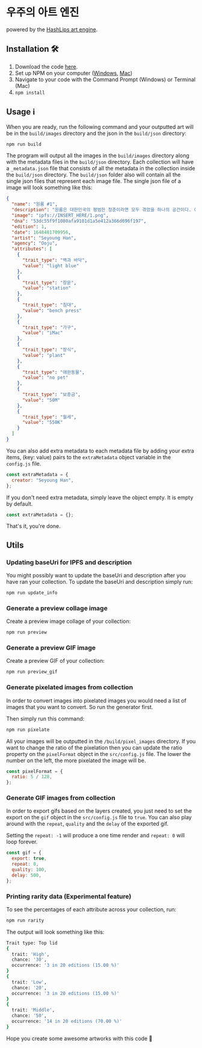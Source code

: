 # 우주의 아트 엔진
powered by the [HashLips art engine](https://github.com/HashLips/hashlips_art_engine).

## Installation 🛠️

1. Download the code [here](https://github.com/OojuTeam/art_engine_kr/archive/refs/heads/master.zip).
2. Set up NPM on your computer ([Windows](https://docs.google.com/document/d/1DaNbDBdz4x_NmwocYB3vM5VUrNogjNLYpM-9PCH3ohI/edit?usp=sharing), [Mac](https://docs.google.com/document/d/1oqBtrzHbR3X4fHzNdepf-njBKx0Uzc272FtF31L7n-8/edit?usp=sharing))
3. Navigate to your code with the Command Prompt (Windows) or Terminal (Mac)
4. `npm install`

## Usage ℹ️

When you are ready, run the following command and your outputted art will be in the `build/images` directory and the json in the `build/json` directory:

```sh
npm run build
```

The program will output all the images in the `build/images` directory along with the metadata files in the `build/json` directory. Each collection will have a `_metadata.json` file that consists of all the metadata in the collection inside the `build/json` directory. The `build/json` folder also will contain all the single json files that represent each image file. The single json file of a image will look something like this:

```json
{
  "name": "원룸 #1",
  "description": "원룸은 대한민국의 평범한 청춘이라면 모두 겪었을 하나의 공간이다. 이 안에서 펼쳐질 수많은 가능성을 이 컬렉션을 통해 만날 수 있다.",
  "image": "ipfs://INSERT_HERE/1.png",
  "dna": "53dc55f9f1080afa9101d1a5e412a366d696f197",
  "edition": 1,
  "date": 1648481709956,
  "artist": "Seyoung Han",
  "agency": "Ooju",
  "attributes": [
    {
      "trait_type": "벽과 바닥",
      "value": "light blue"
    },
    {
      "trait_type": "창문",
      "value": "station"
    },
    {
      "trait_type": "침대",
      "value": "bench press"
    },
    {
      "trait_type": "가구",
      "value": "iMac"
    },
    {
      "trait_type": "장식",
      "value": "plant"
    },
    {
      "trait_type": "애완동물",
      "value": "no pet"
    },
    {
      "trait_type": "보증금",
      "value": "50M"
    },
    {
      "trait_type": "월세",
      "value": "550K"
    }
  ]
}
```

You can also add extra metadata to each metadata file by adding your extra items, (key: value) pairs to the `extraMetadata` object variable in the `config.js` file.

```js
const extraMetadata = {
  creator: "Seyoung Han",
};
```

If you don't need extra metadata, simply leave the object empty. It is empty by default.

```js
const extraMetadata = {};
```

That's it, you're done.

## Utils

### Updating baseUri for IPFS and description

You might possibly want to update the baseUri and description after you have ran your collection. To update the baseUri and description simply run:

```sh
npm run update_info
```

### Generate a preview collage image

Create a preview image collage of your collection:

```sh
npm run preview
```

### Generate a preview GIF image

Create a preview GIF of your collection:

```sh
npm run preview_gif
```

### Generate pixelated images from collection

In order to convert images into pixelated images you would need a list of images that you want to convert. So run the generator first.

Then simply run this command:

```sh
npm run pixelate
```

All your images will be outputted in the `/build/pixel_images` directory.
If you want to change the ratio of the pixelation then you can update the ratio property on the `pixelFormat` object in the `src/config.js` file. The lower the number on the left, the more pixelated the image will be.

```js
const pixelFormat = {
  ratio: 5 / 128,
};
```

### Generate GIF images from collection

In order to export gifs based on the layers created, you just need to set the export on the `gif` object in the `src/config.js` file to `true`. You can also play around with the `repeat`, `quality` and the `delay` of the exported gif.

Setting the `repeat: -1` will produce a one time render and `repeat: 0` will loop forever.

```js
const gif = {
  export: true,
  repeat: 0,
  quality: 100,
  delay: 500,
};
```

### Printing rarity data (Experimental feature)

To see the percentages of each attribute across your collection, run:

```sh
npm run rarity
```

The output will look something like this:

```sh
Trait type: Top lid
{
  trait: 'High',
  chance: '30',
  occurrence: '3 in 20 editions (15.00 %)'
}
{
  trait: 'Low',
  chance: '20',
  occurrence: '3 in 20 editions (15.00 %)'
}
{
  trait: 'Middle',
  chance: '50',
  occurrence: '14 in 20 editions (70.00 %)'
}
```

Hope you create some awesome artworks with this code 👄
